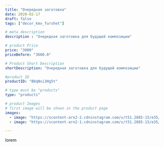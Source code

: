 ```yaml
---
title: "Очередная заготовка"
date: 2020-02-17
draft: false
tags: ["decor_kmv_furshet"]

# meta description
description : "Очередная заготовка для будущей композиции"

# product Price
price: "3000"
priceBefore: "3600.0"

# Product Short Description
shortDescription: "Очередная заготовка для будущей композиции"

#product ID
productID: "B8qNxi3Hg5t"

# type must be "products"
type: "products"

# product Images
# first image will be shown in the product page
images:
  - image: "https://scontent-arn2-2.cdninstagram.com/v/t51.2885-15/e35/p1080x1080/84162093_308073710151876_8784012682300923506_n.jpg?tp=1&_nc_ht=scontent-arn2-2.cdninstagram.com&_nc_cat=100&_nc_ohc=av2HJ8YwD0cAX-v1fWo&oh=7dcf20486798eade2b2602af34d6c107&oe=6075E366&ig_cache_key=MjI0NTY2Nzk0MTE4MTc4NTc3MA%3D%3D.2"
  - image: "https://scontent-arn2-1.cdninstagram.com/v/t51.2885-15/e35/p1080x1080/84389136_133853231470814_6309047140539499409_n.jpg?tp=1&_nc_ht=scontent-arn2-1.cdninstagram.com&_nc_cat=102&_nc_ohc=KvWOmQ03mjMAX-3cLot&oh=430335e683d4ec529d1e37cae66ddb38&oe=6072B11B&ig_cache_key=MjI0NTY2Nzk0MTE5ODQ2MTU2MA%3D%3D.2"

---
```

lorem

